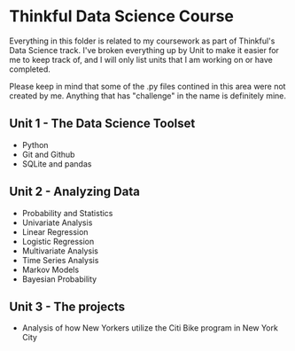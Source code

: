 # Thinkful Data Science Course #

Everything in this folder is related to my coursework as part of Thinkful's Data Science track. I've broken everything up by Unit to make it easier for me to keep track of, and I will only list units that I am working on or have completed.

Please keep in mind that some of the .py files contined in this area were not created by me. Anything that has "challenge" in the name is definitely mine.

## Unit 1 - The Data Science Toolset ##
* Python
* Git and Github
* SQLite and pandas

## Unit 2 - Analyzing Data ##
* Probability and Statistics
* Univariate Analysis
* Linear Regression
* Logistic Regression
* Multivariate Analysis
* Time Series Analysis
* Markov Models
* Bayesian Probability

## Unit 3 - The projects ##
* Analysis of how New Yorkers utilize the Citi Bike program in New York City